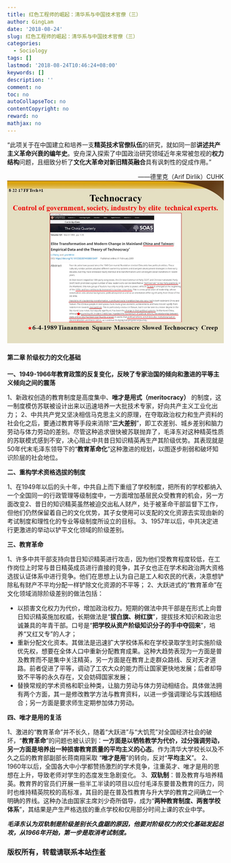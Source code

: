 ```yaml
---
title: 红色工程师的崛起：清华系与中国技术官僚（三）
author: GingLam
date: '2018-08-24'
slug: 红色工程师的崛起：清华系与中国技术官僚（三）
categories:
  - Sociology
tags: []
lastmod: '2018-08-24T10:46:24+08:00'
keywords: []
description: ''
comment: no
toc: no
autoCollapseToc: no
contentCopyright: no
reward: no
mathjax: no
---
```


“此项关于在中国建立和培养一支**精英技术官僚队伍**的研究，就如同一部**讲述共产主义革命兴衰的编年史**。安舟深入探索了中国政治研究领域近年来常被忽视的**权力结构**问题，且细致分析了**文化大革命对新旧精英融合**具有讽刺性的促成作用。”

<div align=right> ——德里克（Arif Dirlik）CUHK</div>

<div align=center><img src="https://raw.githubusercontent.com/GingLam/Storage/master/Technocracy.png"></div>

#### 第二章 阶级权力的文化基础

**一、1949-1966年教育政策的反复变化，反映了专家治国的倾向和激进的平等主义倾向之间的震荡**

1、新政权创造的教育制度是高度集中、**唯才是用式（meritocracy）** 的制度，这一制度模仿苏联被设计出来以迅速培养一大批技术专家，好向共产主义工业化出力；
2、中共共产党又坚决相信马克思主义的原理，在夺取政治权力和生产资料的社会化之后，要通过教育等手段来消除“**三大差别**”，即工农差别、城乡差别和脑力劳动与体力劳动的差别。尽管这种追求很快被苏联抛弃了，毛泽东对这种精英性质的苏联模式感到不安，决心阻止中共昔日知识精英再生产其阶级优势。其表现就是50年代末毛泽东领导下的“**教育革命化**”这种激进的规划，以图逐步削弱和破坏知识阶层的社会地位。

<!--more-->

**二、重构学术资格选拔的制度**

1、在1949年以后的头十年，中共自上而下重组了学校制度，把所有的学校都纳入一个全国同一的行政管理等级制度中，一方面增加基层民众受教育的机会，另一方面改变2、昔日的知识精英虽然被迫交出私人财产，处于被革命干部监督下工作，但他们仍然保留着自己的文化优势，其子女使用可以支配的文化资源去实现由新的考试制度和理性化的专业等级制度所设立的目标。
3、1957年以后，中共决定进行更激进的举动以铲平文化领域的阶级差别。

**三、教育革命**

1、许多中共干部支持向昔日知识精英进行攻击，因为他们受教育程度较低，在工作岗位上时常与昔日精英成员进行直接的竞争，其子女也正在学术和政治两大资格选拔认证体系中进行竞争。他们在思想上认为自己是工人和农民的代表，决意想铲除私有财产不平均分配一样铲除文化资源的不平等；
2、大跃进式的“教育革命”在文化领域消除阶级差别的做法包括：
-  以损害文化权力为代价，增加政治权力。短期的做法中共干部是在形式上向昔日知识精英施加权威，长期做法是“**拔白旗、树红旗**”，提拔技术知识和政治忠诚兼具的年青干部。口号是“**把学校从资产阶级知识分子的手中夺回来**”，培养“又红又专”的人才；
-  重新分配文化资本。其做法是迅速扩大学校体系和在学校录取学生时实施阶级优先权，想要在全体人口中重新分配教育成果。这种大趋势表现为一方面是普及教育而不是集中关注精英，另一方面是在教育上走群众路线、反对天才道路。前者促进了平等，调动了工农大众的能力而让国家更快地发展；后者却导致不平等的永久存在，又会妨碍国家发展；
-  替换常规的学术资格和职业种类，让脑力劳动与体力劳动相结合。具体做法拥有两个方面，其一是修改教学方法与教育资料，以进一步强调理论与实践相结合；另一方面是要求师生定期参加体力劳动。

**四、唯才是用的复活**

1、激进的“教育革命”并不长久，随着“大跃进”与“大饥荒”对全国经济社会的破坏，“**教育革命**”的问题也被认识到：**一方面是以牺牲教学为代价，过分强调劳动，另一方面是培养出一种损害教育质量的平均主义的心态**。作为清华大学校长以及不久之后的教育部副部长蒋南翔采取 “**唯才是用**”的转向，反对“**平均主义**”。
2、1960年以后，全国各大中小学都赞扬激烈的学术竞争，注重英才、唯才是用的思想在上升，导致老师对学生的态度发生急剧变化。
3、**双轨制**：普及教育与培养精英。教育界的官员们开展一些半工半读的项目以应付毛泽东要普及教育的压力，同时也维持精英院校的高标准，其目的是在普及性教育与升大学的教育之间确立一个明确的界线。这种办法由国家主席刘少奇所倡导，成为“**两种教育制度、两套学校体系**”，其结果是产生严格选拔的重点学校和仅用部分时间上课的农业中学。

***毛泽东认为双轨制是阶级差别长久盘踞的原因，他要对阶级权力的文化基础发起总攻，从1966年开始，第一步是取消考试制度。***



### 版权所有，转载请联系本站[作者](mailto:linj83@mail2.sysu.edu.cn)
